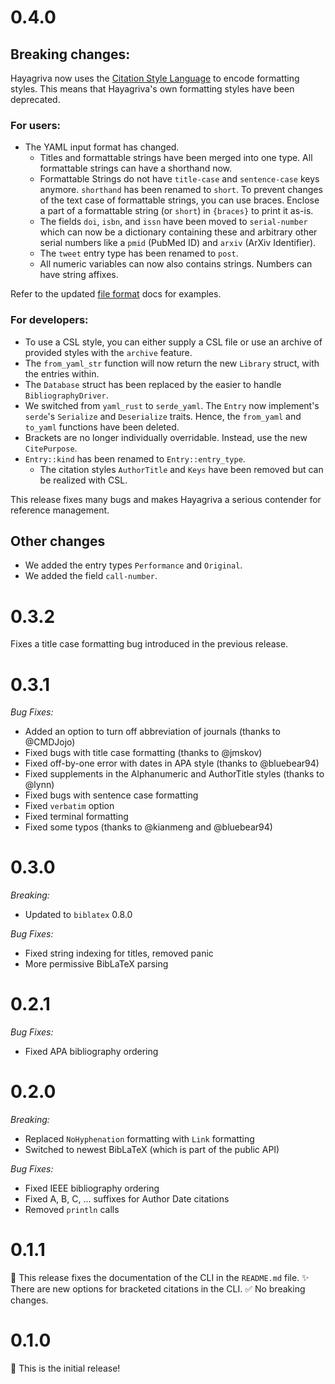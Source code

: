 # 0.4.0

## Breaking changes:

Hayagriva now uses the [Citation Style Language](https://citationstyles.org) to
encode formatting styles. This means that Hayagriva's own formatting styles have
been deprecated.

### For users:
- The YAML input format has changed.
    - Titles and formattable strings have been merged into one type. All
      formattable strings can have a shorthand now.
    - Formattable Strings do not have `title-case` and `sentence-case` keys
      anymore. `shorthand` has been renamed to `short`. To prevent changes of
      the text case of formattable strings, you can use braces. Enclose a part
      of a formattable string (or `short`) in `{braces}` to print it as-is.
    - The fields `doi`, `isbn`, and `issn` have been moved to `serial-number`
      which can now be a dictionary containing these and arbitrary other serial
      numbers like a `pmid` (PubMed ID) and `arxiv` (ArXiv Identifier).
    - The `tweet` entry type has been renamed to `post`.
    - All numeric variables can now also contains strings. Numbers can have
      string affixes.

Refer to the updated
[file format](https://github.com/typst/hayagriva/blob/main/docs/file-format.md)
docs for examples.

### For developers:
- To use a CSL style, you can either supply a CSL file or use an archive of
  provided styles with the `archive` feature.
- The `from_yaml_str` function will now return the new `Library` struct, with the
  entries within.
- The `Database` struct has been replaced by the easier to handle
  `BibliographyDriver`.
- We switched from `yaml_rust` to `serde_yaml`. The `Entry` now implement's
  `serde`'s `Serialize` and `Deserialize` traits. Hence, the `from_yaml` and
  `to_yaml` functions have been deleted.
- Brackets are no longer individually overridable. Instead, use the new
  `CitePurpose`.
- `Entry::kind` has been renamed to `Entry::entry_type`.
    - The citation styles `AuthorTitle` and `Keys` have been removed but can be
      realized with CSL.

This release fixes many bugs and makes Hayagriva a serious contender for
reference management.

## Other changes

- We added the entry types `Performance` and `Original`.
- We added the field `call-number`.


# 0.3.2

Fixes a title case formatting bug introduced in the previous release.

# 0.3.1

_Bug Fixes:_
- Added an option to turn off abbreviation of journals (thanks to @CMDJojo)
- Fixed bugs with title case formatting (thanks to @jmskov)
- Fixed off-by-one error with dates in APA style (thanks to @bluebear94)
- Fixed supplements in the Alphanumeric and AuthorTitle styles (thanks to @lynn)
- Fixed bugs with sentence case formatting
- Fixed `verbatim` option
- Fixed terminal formatting
- Fixed some typos (thanks to @kianmeng and @bluebear94)

# 0.3.0

*Breaking:*
- Updated to `biblatex` 0.8.0

*Bug Fixes:*
- Fixed string indexing for titles, removed panic
- More permissive BibLaTeX parsing

# 0.2.1

*Bug Fixes:*
- Fixed APA bibliography ordering

# 0.2.0

*Breaking:*
- Replaced `NoHyphenation` formatting with `Link` formatting
- Switched to newest BibLaTeX (which is part of the public API)

*Bug Fixes:*
- Fixed IEEE bibliography ordering
- Fixed A, B, C, ... suffixes for Author Date citations
- Removed `println` calls

# 0.1.1

🐞 This release fixes the documentation of the CLI in the `README.md` file.
✨ There are new options for bracketed citations in the CLI.
✅ No breaking changes.

# 0.1.0

🎉 This is the initial release!